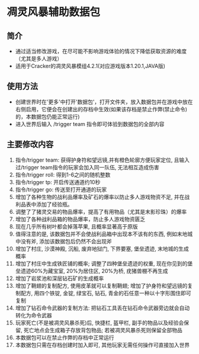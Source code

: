 # 凋灵风暴辅助数据包
## 简介
- 通过适当修改游戏，在尽可能不影响游戏体验的情况下降低获取资源的难度（尤其是多人游戏）
- 适用于Cracker的凋灵风暴模组4.2.1(对应游戏版本1.20.1,JAVA版)

## 使用方法
- 创建世界时在'更多'中打开'数据包'，打开文件夹，放入数据包并在游戏中放在右侧启用，它便会在创建出的存档中生效(如果该存档是禁止作弊(禁止命令)的，本数据包仍能正常运行)
- 进入世界后输入 /trigger team 指令即可体验到数据包的全部内容
## 主要修改内容
1. 指令/trigger team: 获得护身符和望远镜,并有橙色轮廓方便玩家定位, 且输入过/trigger team指令的玩家会加入同一队伍, 无法相互造成伤害
2. 指令/trigger roll: 得到1-6之间的随机整数
3. 指令/trigger tp: 开启传送通道约10秒
4. 指令/trigger go: 传送至打开通道的玩家
5. 增加了各种生物的战利品爆率及矿石的爆率以防止多人游戏物资不足, 并在战利品表中添加了经验瓶。
6. 调整了了猪灵交易的物品爆率，提高了有用物品（尤其是末影珍珠）的爆率
7. 增加了各种战利品箱的物品爆率，防止多人游戏物资匮乏
8. 现在几乎所有树叶都会掉落苹果, 且概率显著高于原版
9. 值得注意的是, 该数据包并不会使战利品箱中出现本不该有的东西, 例如末地城中没有斧, 添加该数据包后仍然不会出现斧
10. 增加了村庄, 沙漠神殿, 沉船, 废弃地狱门, 下界要塞, 堡垒遗迹, 末地城的生成概率
11. 增加了村庄中生成铁匠铺的概率; 调整了四种堡垒遗迹的权重, 现在你见到的堡垒遗迹60%为藏宝室, 20%为居住区, 20%为桥, 疣猪兽棚不再生成
12. 增加了岩浆池和深层钻石矿的生成概率
13. 增加了鞘翅的复制配方, 使用皮革就可以复制鞘翅; 增加了护身符和望远镜的复制配方, 用四个铁锭, 金锭, 绿宝石, 钻石, 青金的石任意一种以十字形围住即可复制
14. 增加了钻石命令武器的复制方法: 把钻石工具丢在钻石命令武器旁边就会自动转化为命令武器
15. 玩家死亡(不是被凋灵风暴杀死)后, 快捷栏, 盔甲栏, 副手的物品以及经验会保留, 死亡地点会生成箱子存放背包物品; 若被凋灵风暴杀死则保留全部物品
16. 本数据包可以在禁止作弊的存档中正常运行
17. 本数据包只需在存档创建时加入即可, 其他玩家无需任何操作可直接加入世界


